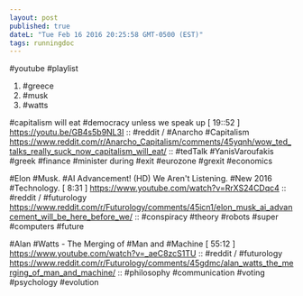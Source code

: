 ```yaml
---
layout: post
published: true
dateL: "Tue Feb 16 2016 20:25:58 GMT-0500 (EST)"
tags: runningdoc
---
```



#youtube #playlist

1. #greece 
2. #musk 
3. #watts


#capitalism will eat #democracy unless we speak up
[ 19::52 ]
<https://youtu.be/GB4s5b9NL3I>
::
#reddit / #Anarcho #Capitalism
https://www.reddit.com/r/Anarcho_Capitalism/comments/45yqnh/wow_ted_talks_really_suck_now_capitalism_will_eat/
::
#tedTalk 
#YanisVaroufakis
#greek #finance #minister during #exit #eurozone #grexit #economics

#Elon #Musk. #AI Advancement! (HD) We Aren't Listening. #New 2016 #Technology.
[ 8:31 ]
<https://www.youtube.com/watch?v=RrXS24CDqc4>
::
#reddit / #futurology
https://www.reddit.com/r/Futurology/comments/45icn1/elon_musk_ai_advancement_will_be_here_before_we/
::
#conspiracy #theory
#robots #super #computers
#future


#Alan #Watts - The Merging of #Man and #Machine
[ 55:12 ]
https://www.youtube.com/watch?v=_aeC8zcS1TU
::
#reddit / #futurology
https://www.reddit.com/r/Futurology/comments/45gdmc/alan_watts_the_merging_of_man_and_machine/
::
#philosophy #communication #voting #psychology #evolution
